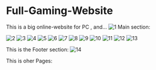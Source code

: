 # Full-Gaming-Website
 This is a big online-website for PC , and...
![1](https://github.com/user-attachments/assets/7ffaef97-9378-40ac-8b75-63501a10f022)
Main section:

![2](https://github.com/user-attachments/assets/fda8375d-21fc-4ea3-9d08-814a99dc77b4)
![3](https://github.com/user-attachments/assets/22e4ce65-7978-4553-b1d8-e11d0cb09692)
![4](https://github.com/user-attachments/assets/abdbc9e8-93c0-4c3c-9c49-6487af0a703c)
![5](https://github.com/user-attachments/assets/f8b34332-33e1-44ca-8b34-ea5ce852bc90)
![6](https://github.com/user-attachments/assets/8e379319-1d18-4aae-acf6-adb4ac96c372)
![7](https://github.com/user-attachments/assets/7e0addd0-e7ba-465d-9fd5-5c1c263ae9db)
![8](https://github.com/user-attachments/assets/f48eee5d-4c7b-4eb5-9a3e-20e872cf2225)
![9](https://github.com/user-attachments/assets/17798b0a-78df-40c9-b5cb-f3820c6cb0c2)
![10](https://github.com/user-attachments/assets/4e6b893b-d8e3-442a-82aa-948613ca9176)
![11](https://github.com/user-attachments/assets/5072cf6e-a591-4dae-a426-6b574b56db7e)
![12](https://github.com/user-attachments/assets/16a75b54-83e3-4312-a42d-fd98cc01c423)
![13](https://github.com/user-attachments/assets/2a951a8f-438a-4569-bb20-4076ff93aad6)

This is the Footer section:
![14](https://github.com/user-attachments/assets/b6581f39-9782-4dde-a8f2-cdb21f85d31d)

This is oher Pages:



